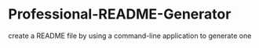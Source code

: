 # Professional-README-Generator
create a README file by using a command-line application to generate one
